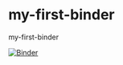 # my-first-binder
my-first-binder

[![Binder](https://mybinder.org/badge_logo.svg)](https://mybinder.org/v2/gh/MantakaRowshon/my-first-binder/HEAD)
